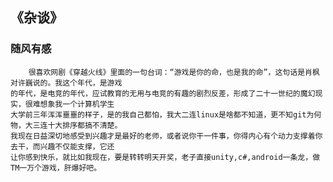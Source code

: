 ## 《杂谈》

### 随风有感
        很喜欢网剧《穿越火线》里面的一句台词：“游戏是你的命，也是我的命”，这句话是肖枫对许巍说的。我这个年代，是游戏
    的年代，是电竞的年代，应试教育的无用与电竞的有趣的剧烈反差，形成了二十一世纪的魔幻现实，很难想象我一个计算机学生  
    大学前三年浑浑噩噩的样子，是的我自己都怕，我大二连linux是啥都不知道，更不知git为何物，大三连十大排序都搞不清楚。  
    我现在日益深切地感受到兴趣才是最好的老师，或者说你干一件事，你得内心有个动力支撑着你去干，而兴趣不仅能支撑，它还  
    让你感到快乐，就比如我现在，要是转转明天开奖，老子直接unity,c#,android一条龙，做TM一万个游戏，肝爆好吧。
